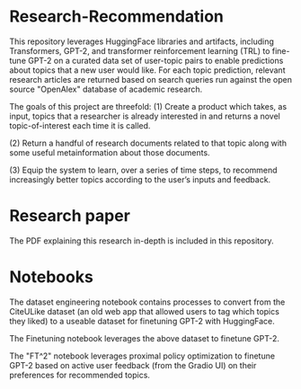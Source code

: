 # Research-Recommendation
This repository leverages HuggingFace libraries and artifacts, including Transformers, GPT-2, and transformer reinforcement learning (TRL) to fine-tune GPT-2 on a curated data set of user-topic pairs to enable predictions about topics that a new user would like. For each topic prediction, relevant research articles are returned based on search queries run against the open source "OpenAlex" database of academic research.

The goals of this project are threefold:
(1) Create a product which takes, as input, topics that a researcher is already interested in and
returns a novel topic-of-interest each time it is called.

(2) Return a handful of research documents related to that topic along with some useful metainformation about those documents.

(3) Equip the system to learn, over a series of time steps, to recommend increasingly better
topics according to the user’s inputs and feedback.


# Research paper

The PDF explaining this research in-depth is included in this repository.

# Notebooks
The dataset engineering notebook contains processes to convert from the CiteULike dataset (an old web app that allowed users to tag which topics they liked) to a useable dataset for finetuning GPT-2 with HuggingFace.

The Finetuning notebook leverages the above dataset to finetune GPT-2.

The "FT^2" notebook leverages proximal policy optimization to finetune GPT-2 based on active user feedback (from the Gradio UI) on their preferences for recommended topics.
